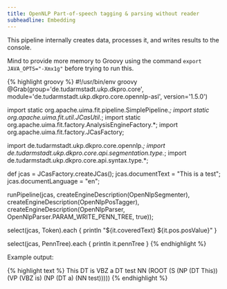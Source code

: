 ```yaml
---
title: OpenNLP Part-of-speech tagging & parsing without reader
subheadline: Embedding
---
```


This pipeline internally creates data, processes it, and writes results to the console.

Mind to provide more memory to Groovy using the command `export JAVA_OPTS="-Xmx1g"` before trying to run this.

{% highlight groovy %}
#!/usr/bin/env groovy
@Grab(group='de.tudarmstadt.ukp.dkpro.core', 
      module='de.tudarmstadt.ukp.dkpro.core.opennlp-asl', 
      version='1.5.0')

import static org.apache.uima.fit.pipeline.SimplePipeline.*;
import static org.apache.uima.fit.util.JCasUtil.*;
import static org.apache.uima.fit.factory.AnalysisEngineFactory.*;
import org.apache.uima.fit.factory.JCasFactory;

import de.tudarmstadt.ukp.dkpro.core.opennlp.*;
import de.tudarmstadt.ukp.dkpro.core.api.segmentation.type.*;
import de.tudarmstadt.ukp.dkpro.core.api.syntax.type.*;

def jcas = JCasFactory.createJCas();
jcas.documentText = "This is a test";
jcas.documentLanguage = "en";

runPipeline(jcas,
  createEngineDescription(OpenNlpSegmenter),
  createEngineDescription(OpenNlpPosTagger),
  createEngineDescription(OpenNlpParser,
    OpenNlpParser.PARAM_WRITE_PENN_TREE, true));

select(jcas, Token).each { println "${it.coveredText} ${it.pos.posValue}" }

select(jcas, PennTree).each { println it.pennTree }
{% endhighlight %}

Example output:

{% highlight text %}
This DT
is VBZ
a DT
test NN
(ROOT (S (NP (DT This)) (VP (VBZ is) (NP (DT a) (NN test)))))
{% endhighlight %}
